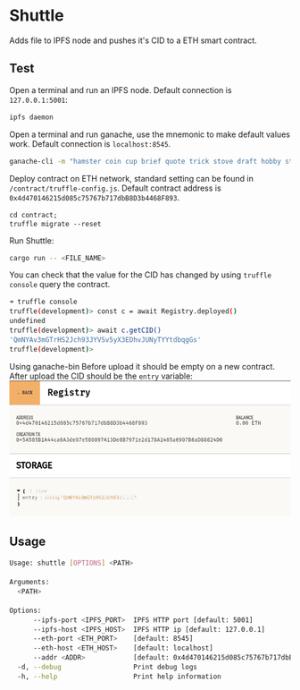 # Shuttle
Adds file to IPFS node and pushes it's CID to a ETH smart contract.

## Test
Open a terminal and run an IPFS node.
Default connection is `127.0.0.1:5001`:
```sh
ipfs daemon
```
Open a terminal and run ganache, use the mnemonic to make default values work.
Default connection is `localhost:8545`.
```sh
ganache-cli -m "hamster coin cup brief quote trick stove draft hobby strong caught unable"
```
Deploy contract on ETH network, standard setting can be found in `/contract/truffle-config.js`.
Default contract address is `0x4d470146215d085c75767b717dbB8D3b4468F893`.
```
cd contract;
truffle migrate --reset
```
Run Shuttle:
```sh
cargo run -- <FILE_NAME>
```

You can check that the value for the CID has changed by using `truffle console` query the contract.
```sh
➜ truffle console
truffle(development)> const c = await Registry.deployed()
undefined
truffle(development)> await c.getCID()
'QmNYAv3mGTrHS2Jch93JYVSv5yX3EDhvJUNyTYYtdbqgGs'
truffle(development)>
```
Using ganache-bin
Before upload it should be empty on a new contract.
After upload the CID should be the `entry` variable:
![image](./artifacts/after.png)

## Usage
```sh
Usage: shuttle [OPTIONS] <PATH>

Arguments:
  <PATH>

Options:
      --ipfs-port <IPFS_PORT>  IPFS HTTP port [default: 5001]
      --ipfs-host <IPFS_HOST>  IPFS HTTP ip [default: 127.0.0.1]
      --eth-port <ETH_PORT>    [default: 8545]
      --eth-host <ETH_HOST>    [default: localhost]
      --addr <ADDR>            [default: 0x4d470146215d085c75767b717dbB8D3b4468F893]
  -d, --debug                  Print debug logs
  -h, --help                   Print help information
```

